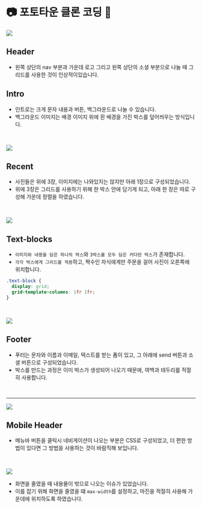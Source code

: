 # 📷 포토타운 클론 코딩 📸

![](./img/nav.png)

## Header

- 왼쪽 상단의 nav 부분과 가운데 로고 그리고 왼쪽 상단의 소셜 부분으로 나눌 때 그리드를 사용한 것이 인상적이있습니다.

## Intro

- 인트로는 크게 문자 내용과 버튼, 백그라운드로 나눌 수 있습니다.
- 백그라운드 이미지는 배경 이미지 위에 흰 배경을 가진 박스를 덮어씌우는 방식입니다.

<br />

![](./img/recent.png)

## Recent

- 사진들은 위에 3장, 이미지에는 나와있지는 않지만 아래 1장으로 구성되었습니다.
- 위에 3장은 그리드를 사용하기 위해 한 박스 안에 담기게 되고, 아래 한 장은 따로 구성해 가운데 정렬을 하였습니다.

<br />

![](./img/grid.png)

## Text-blocks

- `이미지와 내용을 담은 하나의 박스`와 `3박스를 모두 담은 커다란 박스`가 존재합니다.
- `각각 박스에게 그리드를 적용`하고, 짝수인 자식에게만 주문을 걸어 사진이 오른쪽에 위치합니다.

```css
.text-block {
  display: grid;
  grid-template-columns: 1fr 1fr;
}
```

<br />

![](./img/footer.png)

## Footer

- 푸터는 문자와 이름과 이메일, 텍스트를 받는 폼이 있고, 그 아래에 send 버튼과 소셜 버튼으로 구성되었습니다.
- 박스를 만드는 과정은 이미 박스가 생성되어 나오기 때문에, 여백과 테두리를 적절히 사용합니다.

<br />

---

![](./img/mobile-nav.png)

## Mobile Header

- 메뉴바 버튼을 클릭시 네비게이션이 나오는 부분은 CSS로 구성되었고, 더 편한 방법이 있다면 그 방법을 사용하는 것이 바람직해 보입니다.

<br />

![](./img/mobile-recent.png)

- 화면을 줄였을 때 내용물이 밖으로 나오는 이슈가 있었습니다.
- 이를 잡기 위해 화면을 줄였을 떄 `max-width`를 설정하고, 마진을 적절히 사용해 가운데에 위치하도록 하였습니다.
